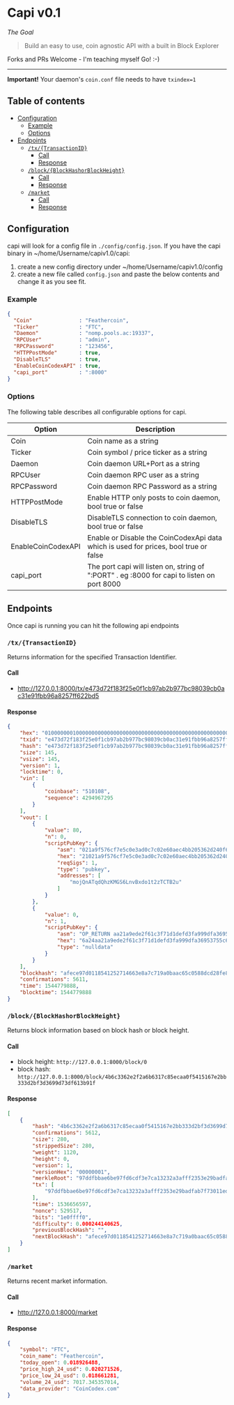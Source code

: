 Capi v0.1
=============

*The Goal*
> Build an easy to use, coin agnostic API with a built in Block Explorer

Forks and PRs Welcome -  I'm teaching myself Go! :-) 

************

__Important!__ Your daemon's `coin.conf` file needs to have `txindex=1`


## Table of contents

* [Configuration](#configuration)
    + [Example](#example)
    + [Options](#options)
* [Endpoints](#endpoints)
    + [`/tx/{TransactionID}`](#--tx--transactionid--)
      - [Call](#call)
      - [Response](#response)
    + [`/block/{BlockHashorBlockHeight}`](#--block--blockhashorblockheight--)
      - [Call](#call-1)
      - [Response](#response-1)
    + [`/market`](#--market-)
      - [Call](#call-2)
      - [Response](#response-2)


## Configuration

capi will look for a config file in `./config/config.json`. If you have the 
capi binary in ~/home/Username/capiv1.0/capi:

1. create a new config directory under  ~/home/Username/capiv1.0/config
2. create a new file called `config.json` and paste the below contents and 
   change it as you see fit.

### Example

```json
{
  "Coin"               : "Feathercoin",
  "Ticker"             : "FTC",
  "Daemon"             : "nomp.pools.ac:19337",
  "RPCUser"            : "admin",
  "RPCPassword"        : "123456",
  "HTTPPostMode"       : true,
  "DisableTLS"         : true,
  "EnableCoinCodexAPI" : true,
  "capi_port"          : ":8000"
}
```

### Options

The following table describes all configurable options for capi.

|       Option        |                                        Description                                         |
|---------------------|--------------------------------------------------------------------------------------------|
| Coin                | Coin name as a string                                                                      |
| Ticker              | Coin symbol / price ticker as a string                                                     |
| Daemon              | Coin daemon URL+Port as a string                                                           |
| RPCUser             | Coin daemon RPC user as a string                                                           |
| RPCPassword         | Coin daemon RPC Password as a string                                                       |
| HTTPPostMode        | Enable HTTP only posts to coin daemon, bool true or false                                  |
| DisableTLS          | DisableTLS connection to coin daemon, bool true or false                                   |
| EnableCoinCodexAPI  | Enable or Disable the CoinCodexApi data which is used for prices, bool true or false       |
| capi_port           | The port capi will listen on, string of ":PORT" . eg :8000 for capi to listen on port 8000 |


## Endpoints

Once capi is running you can hit the following api endpoints

### `/tx/{TransactionID}`

Returns information for the specified Transaction Identifier.

#### Call

* http://127.0.0.1:8000/tx/e473d72f183f25e0f1cb97ab2b977bc98039cb0ac31e91fbb96a8257ff622bd5

#### Response

```json
{
    "hex": "01000000010000000000000000000000000000000000000000000000000000000000000000ffffffff03510108ffffffff020050d6dc010000002321021a9f576cf7e5c0e3ad0c7c02e60aec4bb205362d240f6e5601c1c2bad0fc9374ac0000000000000000266a24aa21a9ede2f61c3f71d1defd3fa999dfa36953755c690689799962b48bebd836974e8cf900000000",
    "txid": "e473d72f183f25e0f1cb97ab2b977bc98039cb0ac31e91fbb96a8257ff622bd5",
    "hash": "e473d72f183f25e0f1cb97ab2b977bc98039cb0ac31e91fbb96a8257ff622bd5",
    "size": 145,
    "vsize": 145,
    "version": 1,
    "locktime": 0,
    "vin": [
        {
            "coinbase": "510108",
            "sequence": 4294967295
        }
    ],
    "vout": [
        {
            "value": 80,
            "n": 0,
            "scriptPubKey": {
                "asm": "021a9f576cf7e5c0e3ad0c7c02e60aec4bb205362d240f6e5601c1c2bad0fc9374 OP_CHECKSIG",
                "hex": "21021a9f576cf7e5c0e3ad0c7c02e60aec4bb205362d240f6e5601c1c2bad0fc9374ac",
                "reqSigs": 1,
                "type": "pubkey",
                "addresses": [
                    "mojQnATqdQhzKMGS6LnvBxdo1t2zTCTB2u"
                ]
            }
        },
        {
            "value": 0,
            "n": 1,
            "scriptPubKey": {
                "asm": "OP_RETURN aa21a9ede2f61c3f71d1defd3fa999dfa36953755c690689799962b48bebd836974e8cf9",
                "hex": "6a24aa21a9ede2f61c3f71d1defd3fa999dfa36953755c690689799962b48bebd836974e8cf9",
                "type": "nulldata"
            }
        }
    ],
    "blockhash": "afece97d0118541252714663e8a7c719a0baac65c0588dcd28fe83238d61ab16",
    "confirmations": 5611,
    "time": 1544779888,
    "blocktime": 1544779888
}
```

### `/block/{BlockHashorBlockHeight}`

Returns block information based on block hash or block height.

#### Call

* block height: `http://127.0.0.1:8000/block/0`
* block hash: `http://127.0.0.1:8000/block/4b6c3362e2f2a6b6317c85ecaa0f5415167e2bb333d2bf3d3699d73df613b91f`

#### Response

```json
[
    {
        "hash": "4b6c3362e2f2a6b6317c85ecaa0f5415167e2bb333d2bf3d3699d73df613b91f",
        "confirmations": 5612,
        "size": 280,
        "strippedSize": 280,
        "weight": 1120,
        "height": 0,
        "version": 1,
        "versionHex": "00000001",
        "merkleRoot": "97ddfbbae6be97fd6cdf3e7ca13232a3afff2353e29badfab7f73011edd4ced9",
        "tx": [
            "97ddfbbae6be97fd6cdf3e7ca13232a3afff2353e29badfab7f73011edd4ced9"
        ],
        "time": 1536656597,
        "nonce": 529517,
        "bits": "1e0ffff0",
        "difficulty": 0.000244140625,
        "previousBlockHash": "",
        "nextBlockHash": "afece97d0118541252714663e8a7c719a0baac65c0588dcd28fe83238d61ab16"
    }
]
```

### `/market`

Returns recent market information.

#### Call

* http://127.0.0.1:8000/market

#### Response

```json
{
    "symbol": "FTC",
    "coin_name": "Feathercoin",
    "today_open": 0.018926488,
    "price_high_24_usd": 0.020271526,
    "price_low_24_usd": 0.018661281,
    "volume_24_usd": 7017.345357014,
    "data_provider": "CoinCodex.com"
}
```
